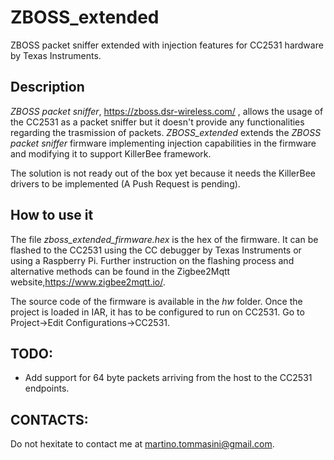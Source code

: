 # ZBOSS_extended
ZBOSS packet sniffer extended with injection features for CC2531 hardware by Texas Instruments.

## Description

*ZBOSS packet sniffer*, https://zboss.dsr-wireless.com/ , allows the usage of the CC2531 as a packet sniffer but it doesn't provide any functionalities regarding the trasmission of packets. *ZBOSS_extended* extends the *ZBOSS packet sniffer* firmware implementing injection capabilities in the firmware and modifying it to support KillerBee framework. 

The solution is not ready out of the box yet because it needs the KillerBee drivers to be implemented (A Push Request is pending).

## How to use it
The file *zboss_extended_firmware.hex* is the hex of the firmware. It can be flashed to the CC2531 using the CC debugger by Texas Instruments or using a Raspberry Pi. Further instruction on the flashing process and alternative methods can be found in the Zigbee2Mqtt website,https://www.zigbee2mqtt.io/.

The source code of the firmware is available in the *hw* folder. 
Once the project is loaded in IAR, it has to be configured to run on CC2531. Go to Project->Edit Configurations->CC2531.



## TODO:
- Add support for 64 byte packets arriving from the host to the CC2531 endpoints.

## CONTACTS:
Do not hexitate to contact me at martino.tommasini@gmail.com.

    
